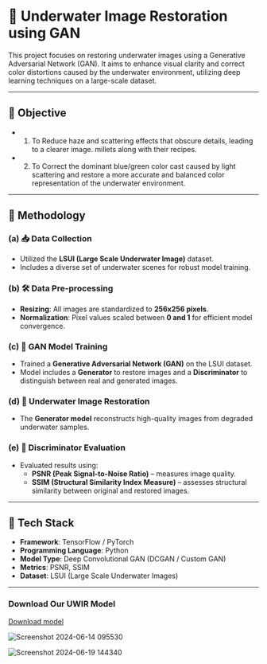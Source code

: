 # 🌊 Underwater Image Restoration using GAN

This project focuses on restoring underwater images using a Generative Adversarial Network (GAN). It aims to enhance visual clarity and correct color distortions caused by the underwater environment, utilizing deep learning techniques on a large-scale dataset.

---

## 🎯 Objective

- 1. To Reduce haze and scattering effects that obscure details, leading to a clearer image. millets along with their recipes.
- 2. To Correct the dominant blue/green color cast caused by light scattering and restore a more accurate and balanced color representation of the underwater environment.
---

## 🧪 Methodology

### (a) 📥 Data Collection
- Utilized the **LSUI (Large Scale Underwater Image)** dataset.
- Includes a diverse set of underwater scenes for robust model training.

### (b) 🛠️ Data Pre-processing
- **Resizing**: All images are standardized to **256x256 pixels**.
- **Normalization**: Pixel values scaled between **0 and 1** for efficient model convergence.

### (c) 🤖 GAN Model Training
- Trained a **Generative Adversarial Network (GAN)** on the LSUI dataset.
- Model includes a **Generator** to restore images and a **Discriminator** to distinguish between real and generated images.

### (d) 🎨 Underwater Image Restoration
- The **Generator model** reconstructs high-quality images from degraded underwater samples.

### (e) 🧠 Discriminator Evaluation
- Evaluated results using:
  - **PSNR (Peak Signal-to-Noise Ratio)** – measures image quality.
  - **SSIM (Structural Similarity Index Measure)** – assesses structural similarity between original and restored images.

---

## 🧰 Tech Stack

- **Framework**: TensorFlow / PyTorch
- **Programming Language**: Python
- **Model Type**: Deep Convolutional GAN (DCGAN / Custom GAN)
- **Metrics**: PSNR, SSIM
- **Dataset**: LSUI (Large Scale Underwater Images)

---

### Download Our UWIR Model

[Download model]( https://drive.google.com/drive/folders/1vDQxhgS__UYpDrCnZim67fpTNs5V7YqE?usp=drive_link)


![Screenshot 2024-06-14 095530](https://github.com/user-attachments/assets/7a5ff04b-21b6-43bc-866c-2b5090b0421a)

![Screenshot 2024-06-19 144340](https://github.com/user-attachments/assets/4fb6affb-93da-45bd-9beb-81f18a6668c5)

